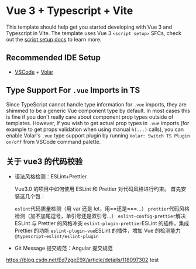 # Vue 3 + Typescript + Vite

This template should help get you started developing with Vue 3 and Typescript in Vite. The template uses Vue 3 `<script setup>` SFCs, check out the [script setup docs](https://v3.vuejs.org/api/sfc-script-setup.html#sfc-script-setup) to learn more.

## Recommended IDE Setup

- [VSCode](https://code.visualstudio.com/) + [Volar](https://marketplace.visualstudio.com/items?itemName=johnsoncodehk.volar)

## Type Support For `.vue` Imports in TS

Since TypeScript cannot handle type information for `.vue` imports, they are shimmed to be a generic Vue component type by default. In most cases this is fine if you don't really care about component prop types outside of templates. However, if you wish to get actual prop types in `.vue` imports (for example to get props validation when using manual `h(...)` calls), you can enable Volar's `.vue` type support plugin by running `Volar: Switch TS Plugin on/off` from VSCode command palette.

## 关于 vue3 的代码校验

- 语法风格检测：ESLint+Prettier

  Vue3.0 的项目中如何使用 ESLint 和 Prettier 对代码风格进行约束。
  首先安装这几个包：

  `eslint`代码质量检测（用 var 还是 let，用==还是===...）
  `prettier`代码风格检测（加不加尾逗号，单引号还是双引号...）
  `eslint-config-prettier`解决 ESLint 与 Prettier 的风格冲突
  `eslint-plugin-prettier`ESLint 的插件，集成 Prettier 的功能
  `eslint-plugin-vue`ESLint 的插件，增加 Vue 的检测能力
  `@typescript-eslint/eslint-plugin`

- Git Message 提交规范：Angular 提交规范

https://blog.csdn.net/Ed7zgeE9X/article/details/118097302
test
